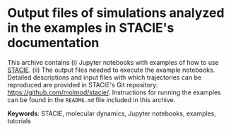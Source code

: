 # Output files of simulations analyzed in the examples in STACIE's documentation

This archive contains
(i) Jupyter notebooks with examples of how to use [STACIE](https://github.com/molmod/stacie).
(ii) The output files needed to execute the example notebooks.
Detailed descriptions and input files with which trajectories can be reproduced
are provided in STACIE's Git repository: <https://github.com/molmod/stacie/>.
Instructions for running the examples can be found in the `README.md` file included in this archive.

**Keywords**: STACIE, molecular dynamics, Jupyter notebooks, examples, tutorials

